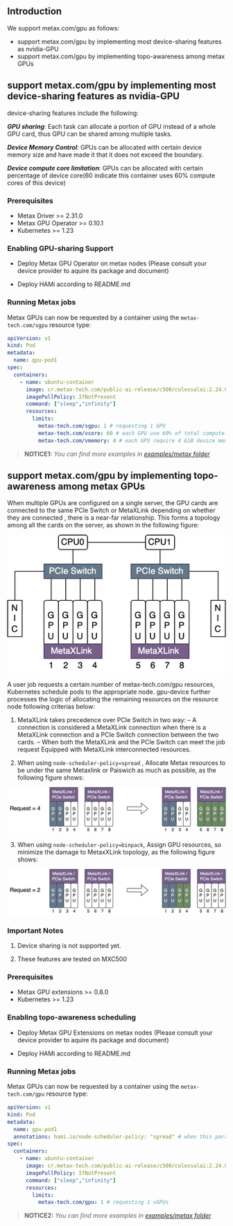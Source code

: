 ## Introduction

We support metax.com/gpu as follows:

- support metax.com/gpu by implementing most device-sharing features as nvidia-GPU
- support metax.com/gpu by implementing topo-awareness among metax GPUs

## support metax.com/gpu by implementing most device-sharing features as nvidia-GPU

device-sharing features include the following:

***GPU sharing***: Each task can allocate a portion of GPU instead of a whole GPU card, thus GPU can be shared among multiple tasks.

***Device Memory Control***: GPUs can be allocated with certain device memory size and have made it that it does not exceed the boundary.

***Device compute core limitation***: GPUs can be allocated with certain percentage of device core(60 indicate this container uses 60% compute cores of this device)

### Prerequisites

* Metax Driver >= 2.31.0
* Metax GPU Operator >= 0.10.1
* Kubernetes >= 1.23

### Enabling GPU-sharing Support

* Deploy Metax GPU Operator on metax nodes (Please consult your device provider to aquire its package and document)

* Deploy HAMi according to README.md

### Running Metax jobs

Metax GPUs can now be requested by a container
using the `metax-tech.com/sgpu`  resource type:

```yaml
apiVersion: v1
kind: Pod
metadata:
  name: gpu-pod1
spec:
  containers:
    - name: ubuntu-container
      image: cr.metax-tech.com/public-ai-release/c500/colossalai:2.24.0.5-py38-ubuntu20.04-amd64 
      imagePullPolicy: IfNotPresent
      command: ["sleep","infinity"]
      resources:
        limits:
          metax-tech.com/sgpu: 1 # requesting 1 GPU 
          metax-tech.com/vcore: 60 # each GPU use 60% of total compute cores
          metax-tech.com/vmemory: 4 # each GPU require 4 GiB device memory
```

> **NOTICE1:** *You can find more examples in [examples/metax folder](../examples/metax/sgpu)*

## support metax.com/gpu by implementing topo-awareness among metax GPUs

When multiple GPUs are configured on a single server, the GPU cards are connected to the same PCIe Switch or MetaXLink depending on whether they are connected
, there is a near-far relationship. This forms a topology among all the cards on the server, as shown in the following figure:

![img](../imgs/metax_topo.png)

A user job requests a certain number of metax-tech.com/gpu resources, Kubernetes schedule pods to the appropriate node. gpu-device further processes the logic of allocating the remaining resources on the resource node following criterias below:
1. MetaXLink takes precedence over PCIe Switch in two way:
– A connection is considered a MetaXLink connection when there is a MetaXLink connection and a PCIe Switch connection between the two cards.
– When both the MetaXLink and the PCIe Switch can meet the job request
Equipped with MetaXLink interconnected resources.

2. When using `node-scheduler-policy=spread` , Allocate Metax resources to be under the same Metaxlink or Paiswich as much as possible, as the following figure shows:

![img](../imgs/metax_spread.png)

3. When using `node-scheduler-policy=binpack`, Assign GPU resources, so minimize the damage to MetaxXLink topology, as the following figure shows:

![img](../imgs/metax_binpack.png)

### Important Notes

1. Device sharing is not supported yet.

2. These features are tested on MXC500

### Prerequisites

* Metax GPU extensions >= 0.8.0
* Kubernetes >= 1.23

### Enabling topo-awareness scheduling

* Deploy Metax GPU Extensions on metax nodes (Please consult your device provider to aquire its package and document)

* Deploy HAMi according to README.md

### Running Metax jobs

Metax GPUs can now be requested by a container
using the `metax-tech.com/gpu`  resource type:

```yaml
apiVersion: v1
kind: Pod
metadata:
  name: gpu-pod1
  annotations: hami.io/node-scheduler-policy: "spread" # when this parameter is set to spread, the scheduler will try to find the best topology for this task.
spec:
  containers:
    - name: ubuntu-container
      image: cr.metax-tech.com/public-ai-release/c500/colossalai:2.24.0.5-py38-ubuntu20.04-amd64 
      imagePullPolicy: IfNotPresent
      command: ["sleep","infinity"]
      resources:
        limits:
          metax-tech.com/gpu: 1 # requesting 1 vGPUs
```

> **NOTICE2:** *You can find more examples in [examples/metax folder](../examples/metax/gpu)*

